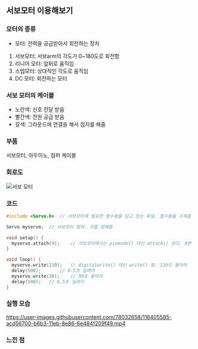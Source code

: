 ## **서보모터 이용해보기**

### **모터의 종류**

* 모터: 전력을 공급받아서 회전하는 장치

1. 서보모터: 서보arm의 각도가 0~180도로 회전함
2. 리니어 모터: 앞뒤로 움직임
3. 스텝모터: 상대적인 각도로 움직임
4. DC 모터: 회전하는 모터



### **서보 모터의 케이블**

- 노란색: 신호 전달 받음
- 빨간색: 전원 공급 받음
- 갈색: 그라운드에 연결을 해서 접지를 해줌



### **부품**

서보모터, 아두이노, 점퍼 케이블



### **회로도**
![서보 모터](https://user-images.githubusercontent.com/78032658/118405547-6ed84300-b6b3-11eb-9082-248294582223.jpg)

### **코드**

```c++
#include <Servo.h>	// 서보모터에 필요한 함수들을 담고 있는 파일. 함수들을 가져옴

Servo myservo;	// 서보모터 정의. 이름 정해줌

void setup() {
  myservo.attach(9);	// 서보모터에서는 pinmode() 대신 attach() 쓴다. 9번 핀에 서보모터 있다.
}

void loop() {
  myservo.write(110);	// digitalwrite() 대신 write() 씀. 110도 돌아라
  delay(500);		// 0.5초 딜레이 
  myservo.write(30);	// 30도 돌아라
  delay(500);	// 0.5초 딜레이
}
```



### **실행 모습**

https://user-images.githubusercontent.com/78032658/118405585-acd56700-b6b3-11eb-8e86-6e484f209f49.mp4



### **느낀 점**

